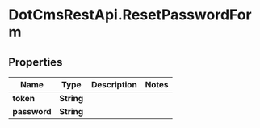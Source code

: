 # DotCmsRestApi.ResetPasswordForm

## Properties

Name | Type | Description | Notes
------------ | ------------- | ------------- | -------------
**token** | **String** |  | 
**password** | **String** |  | 


